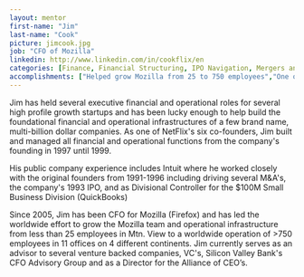 ```yaml
---
layout: mentor
first-name: "Jim"
last-name: "Cook"
picture: jimcook.jpg
job: "CFO of Mozilla"
linkedin: http://www.linkedin.com/in/cookflix/en
categories: [Finance, Financial Structuring, IPO Navigation, Mergers and Acquisition, Venture Capital, Strategic Planning, E-Commerce, Partnerships]
accomplishments: ["Helped grow Mozilla from 25 to 750 employees","One of the early co-founders of Netflix","Expert in Finance"]
---
```

Jim has held several executive financial and operational roles for several high profile growth startups and has been lucky enough to help build the foundational financial and operational infrastructures of a few brand name, multi-billion dollar companies. As one of NetFlix's six co-founders, Jim built and managed all financial and operational functions from the company's founding in 1997 until 1999.

His public company experience includes Intuit where he worked closely with the original founders from 1991-1996 including driving several M&A's, the company's 1993 IPO, and as Divisional Controller for the $100M Small Business Division (QuickBooks)

Since 2005, Jim has been CFO for Mozilla (Firefox) and has led the worldwide effort to grow the Mozilla team and operational infrastructure from less than 25 employees in Mtn. View to a worldwide operation of >750 employees in 11 offices on 4 different continents. Jim currently serves as an advisor to several venture backed companies, VC's, Silicon Valley Bank's CFO Advisory Group and as a Director for the Alliance of CEO’s.
